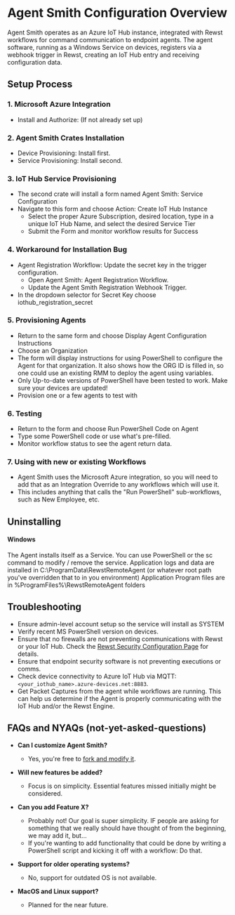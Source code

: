 # Agent Smith Configuration Overview

Agent Smith operates as an Azure IoT Hub instance, integrated with Rewst workflows for command communication to endpoint agents. The agent software, running as a Windows Service on devices, registers via a webhook trigger in Rewst, creating an IoT Hub entry and receiving configuration data.

## Setup Process

### 1. Microsoft Azure Integration
* Install and Authorize: (If not already set up)


### 2. Agent Smith Crates Installation
* Device Provisioning: Install first.
* Service Provisioning: Install second.


### 3. IoT Hub Service Provisioning
* The second crate will install a form named Agent Smith: Service Configuration
* Navigate to this form and choose Action: Create IoT Hub Instance
  * Select the proper Azure Subscription, desired location, type in a unique IoT Hub Name, and select the desired Service Tier
  * Submit the Form and monitor workflow results for Success


### 4. Workaround for Installation Bug
* Agent Registration Workflow: Update the secret key in the trigger configuration.
  * Open Agent Smith: Agent Registration Workflow.
  * Update the Agent Smith Registration Webhook Trigger.
* In the dropdown selector for Secret Key choose iothub_registration_secret


### 5. Provisioning Agents
* Return to the same form and choose Display Agent Configuration Instructions
* Choose an Organization
* The form will display instructions for using PowerShell to configure the Agent for that organization. It also shows how the ORG ID is filled in, so one could use an existing RMM to deploy the agent using variables.
* Only Up-to-date versions of PowerShell have been tested to work. Make sure your devices are updated!
* Provision one or a few agents to test with


### 6. Testing
* Return to the form and choose Run PowerShell Code on Agent
* Type some PowerShell code or use what's pre-filled.
* Monitor workflow status to see the agent return data.

### 7. Using with new or existing Workflows
* Agent Smith uses the Microsoft Azure integration, so you will need to add that as an Integration Override to any workflows which will use it.
* This includes anything that calls the "Run PowerShell" sub-workflows, such as New Employee, etc.



## Uninstalling

#### Windows
The Agent installs itself as a Service. You can use PowerShell or the sc command to modify / remove the service.
Application logs and data are installed in C:\ProgramData\RewstRemoteAgent (or whatever root path you've overridden that to in you environment)
Application Program files are in %ProgramFiles%\RewstRemoteAgent folders



## Troubleshooting

* Ensure admin-level account setup so the service will install as SYSTEM
* Verify recent MS PowerShell version on devices.
* Ensure that no firewalls are not preventing communications with Rewst or your IoT Hub. Check the [Rewst Security Configuration Page](https://docs.rewst.help/security) for details.
* Ensure that endpoint security software is not preventing executions or comms.
* Check device connectivity to Azure IoT Hub via MQTT: `<your_iothub_name>.azure-devices.net:8883`.
* Get Packet Captures from the agent while workflows are running. This can help us determine if the Agent is properly communicating with the IoT Hub and/or the Rewst Engine.



## FAQs and NYAQs (not-yet-asked-questions)

* **Can I customize Agent Smith?**
  * Yes, you're free to [fork and modify it](https://github.com/RewstApp/rewst\_remote\_agent).

* **Will new features be added?**
  * Focus is on simplicity. Essential features missed initially might be considered.

* **Can you add Feature X?**
  * Probably not! Our goal is super simplicity. IF people are asking for something that we really should have thought of from the beginning, we may add it, but...
  * If you're wanting to add functionality that could be done by writing a PowerShell script and kicking it off with a workflow: Do that.

* **Support for older operating systems?**
  * No, support for outdated OS is not available.

* **MacOS and Linux support?**
  * Planned for the near future.


